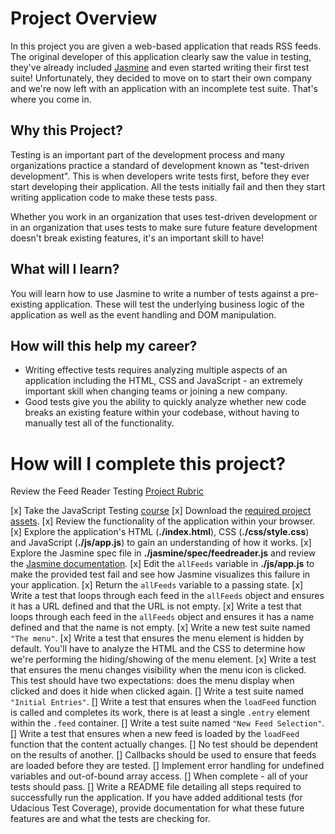 # Project Overview

In this project you are given a web-based application that reads RSS feeds. The original developer of this application clearly saw the value in testing, they've already included [Jasmine](http://jasmine.github.io/) and even started writing their first test suite! Unfortunately, they decided to move on to start their own company and we're now left with an application with an incomplete test suite. That's where you come in.


## Why this Project?

Testing is an important part of the development process and many organizations practice a standard of development known as "test-driven development". This is when developers write tests first, before they ever start developing their application. All the tests initially fail and then they start writing application code to make these tests pass.

Whether you work in an organization that uses test-driven development or in an organization that uses tests to make sure future feature development doesn't break existing features, it's an important skill to have!


## What will I learn?

You will learn how to use Jasmine to write a number of tests against a pre-existing application. These will test the underlying business logic of the application as well as the event handling and DOM manipulation.


## How will this help my career?

* Writing effective tests requires analyzing multiple aspects of an application including the HTML, CSS and JavaScript - an extremely important skill when changing teams or joining a new company.
* Good tests give you the ability to quickly analyze whether new code breaks an existing feature within your codebase, without having to manually test all of the functionality.


# How will I complete this project?

Review the Feed Reader Testing [Project Rubric](https://review.udacity.com/#!/projects/3442558598/rubric)

[x] Take the JavaScript Testing [course](https://www.udacity.com/course/ud549)
[x] Download the [required project assets](http://github.com/udacity/frontend-nanodegree-feedreader).
[x] Review the functionality of the application within your browser.
[x] Explore the application's HTML (**./index.html**), CSS (**./css/style.css**) and JavaScript (**./js/app.js**) to gain an understanding of how it works.
[x] Explore the Jasmine spec file in **./jasmine/spec/feedreader.js** and review the [Jasmine documentation](http://jasmine.github.io).
[x] Edit the `allFeeds` variable in **./js/app.js** to make the provided test fail and see how Jasmine visualizes this failure in your application.
[x] Return the `allFeeds` variable to a passing state.
[x] Write a test that loops through each feed in the `allFeeds` object and ensures it has a URL defined and that the URL is not empty.
[x] Write a test that loops through each feed in the `allFeeds` object and ensures it has a name defined and that the name is not empty.
[x]  Write a new test suite named `"The menu"`.
[x]  Write a test that ensures the menu element is hidden by default. You'll have to analyze the HTML and the CSS to determine how we're performing the hiding/showing of the menu element.
[x]  Write a test that ensures the menu changes visibility when the menu icon is clicked. This test should have two expectations: does the menu display when clicked and does it hide when clicked again.
[]  Write a test suite named `"Initial Entries"`.
[]  Write a test that ensures when the `loadFeed` function is called and completes its work, there is at least a single `.entry` element within the `.feed` container.
[]  Write a test suite named `"New Feed Selection"`.
[]  Write a test that ensures when a new feed is loaded by the `loadFeed` function that the content actually changes.
[]  No test should be dependent on the results of another.
[]  Callbacks should be used to ensure that feeds are loaded before they are tested.
[]  Implement error handling for undefined variables and out-of-bound array access.
[]  When complete - all of your tests should pass.
[]  Write a README file detailing all steps required to successfully run the application. If you have added additional tests (for Udacious Test Coverage),  provide documentation for what these future features are and what the tests are checking for.
